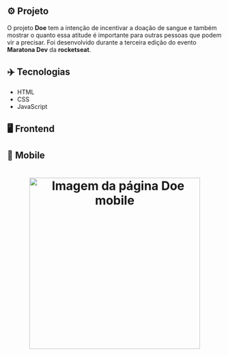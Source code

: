 ## ⚙️ Projeto
O projeto **Doe** tem a intenção de incentivar a doação de sangue e também mostrar o quanto essa atitude é importante para outras pessoas que podem vir a precisar. Foi desenvolvido durante a terceira edição do evento **Maratona Dev** da **rocketseat**.

## ✈️ Tecnologias
- HTML
- CSS
- JavaScript

## 🖥️ Frontend

## 📱 Mobile
<h1 align="center">
  <img alt="Imagem da página Doe mobile" src="https://i.imgur.com/LjjiAx0.png" width="400px"> 
</h1>